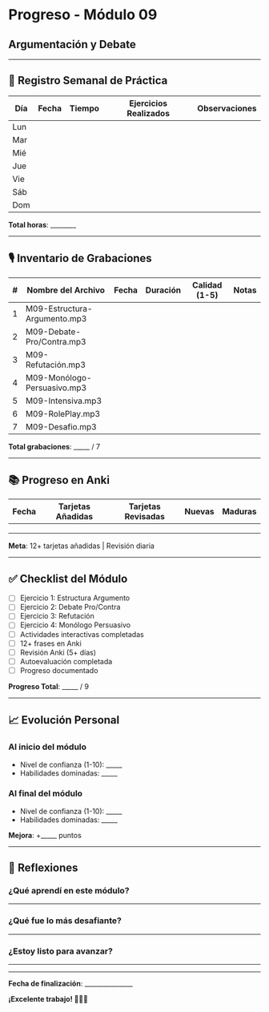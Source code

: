 # Progreso - Módulo 09
## Argumentación y Debate

---

## 📅 Registro Semanal de Práctica

| Día | Fecha | Tiempo | Ejercicios Realizados | Observaciones |
|-----|-------|--------|----------------------|---------------|
| Lun |       |        |                      |               |
| Mar |       |        |                      |               |
| Mié |       |        |                      |               |
| Jue |       |        |                      |               |
| Vie |       |        |                      |               |
| Sáb |       |        |                      |               |
| Dom |       |        |                      |               |

**Total horas**: ________

---

## 🎙️ Inventario de Grabaciones

| # | Nombre del Archivo | Fecha | Duración | Calidad (1-5) | Notas |
|---|-------------------|-------|----------|---------------|-------|
| 1 | M09-Estructura-Argumento.mp3 | | | | |
| 2 | M09-Debate-Pro/Contra.mp3 | | | | |
| 3 | M09-Refutación.mp3 | | | | |
| 4 | M09-Monólogo-Persuasivo.mp3 | | | | |
| 5 | M09-Intensiva.mp3 | | | | |
| 6 | M09-RolePlay.mp3 | | | | |
| 7 | M09-Desafio.mp3 | | | | |

**Total grabaciones**: _____ / 7

---

## 📚 Progreso en Anki

| Fecha | Tarjetas Añadidas | Tarjetas Revisadas | Nuevas | Maduras |
|-------|-------------------|-------------------|--------|---------|
|       |                   |                   |        |         |
|       |                   |                   |        |         |
|       |                   |                   |        |         |

**Meta**: 12+ tarjetas añadidas | Revisión diaria

---

## ✅ Checklist del Módulo

- [ ] Ejercicio 1: Estructura Argumento
- [ ] Ejercicio 2: Debate Pro/Contra
- [ ] Ejercicio 3: Refutación
- [ ] Ejercicio 4: Monólogo Persuasivo
- [ ] Actividades interactivas completadas
- [ ] 12+ frases en Anki
- [ ] Revisión Anki (5+ días)
- [ ] Autoevaluación completada
- [ ] Progreso documentado

**Progreso Total**: _____ / 9

---

## 📈 Evolución Personal

### Al inicio del módulo
- Nivel de confianza (1-10): _____
- Habilidades dominadas: _____

### Al final del módulo
- Nivel de confianza (1-10): _____
- Habilidades dominadas: _____

**Mejora**: +_____ puntos

---

## 💭 Reflexiones

### ¿Qué aprendí en este módulo?
_____________________________________________________________

### ¿Qué fue lo más desafiante?
_____________________________________________________________

### ¿Estoy listo para avanzar?
_____________________________________________________________

---

**Fecha de finalización**: _______________

**¡Excelente trabajo! 🎯🇫🇷**
